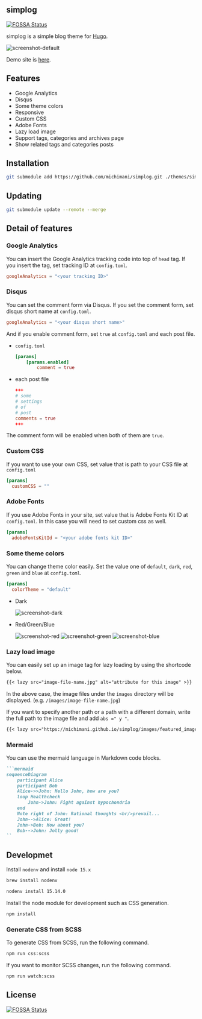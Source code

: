 simplog
---

[![FOSSA Status](https://app.fossa.com/api/projects/git%2Bgithub.com%2Fmichimani%2Fsimplog.svg?type=shield)](https://app.fossa.com/projects/git%2Bgithub.com%2Fmichimani%2Fsimplog?ref=badge_shield)


simplog is a simple blog theme for [Hugo](https://gohugo.io/).

![screenshot-default](https://user-images.githubusercontent.com/9986092/103643356-de1c8880-4f97-11eb-93d3-05889b839f9f.png)

Demo site is [here](https://michimani.github.io/simplog/).

## Features

- Google Analytics
- Disqus
- Some theme colors
- Responsive
- Custom CSS
- Adobe Fonts
- Lazy load image
- Support tags, categories and archives page
- Show related tags and categories posts

## Installation

```bash
git submodule add https://github.com/michimani/simplog.git ./themes/simplog
```

## Updating

```bash
git submodule update --remote --merge
```

## Detail of features

### Google Analytics

You can insert the Google Analytics tracking code into top of `head` tag. If you insert the tag, set tracking ID at `config.toml`.

```toml
googleAnalytics = "<your tracking ID>"
```

### Disqus

You can set the comment form via Disqus. If you set the comment form, set disqus short name at `config.toml`.

```toml
googleAnalytics = "<your disqus short name>"
```

And if you enable comment form, set `true` at `config.toml` and each post file.

- `config.toml`

    ```toml
    [params]
        [params.enabled]
            comment = true
    ```
    
- each post file

    ```toml
    +++
    # some
    # settings
    # of
    # post
    comments = true
    +++
    ```

The comment form will be enabled when both of them are `true`.

### Custom CSS

If you want to use your own CSS, set value that is path to your CSS file at `config.toml`

```toml
[params]
  customCSS = ""
```

### Adobe Fonts

If you use Adobe Fonts in your site, set value that is Adobe Fonts Kit ID at `config.toml`. In this case you will need to set custom css as well.

```toml
[params]
  adobeFontsKitId = "<your adobe fonts kit ID>"
```

### Some theme colors

You can change theme color easily. Set the value one of `default`, `dark`, `red`, `green` and `blue` at `config.toml`.

```toml
[params]
  colorTheme = "default"
```

- Dark

    ![screenshot-dark](https://user-images.githubusercontent.com/9986092/103643351-dceb5b80-4f97-11eb-836a-24f22ec969b1.png)

- Red/Green/Blue

    ![screenshot-red](https://user-images.githubusercontent.com/9986092/103643355-de1c8880-4f97-11eb-9248-e7be5be63ed3.png)
    ![screenshot-green](https://user-images.githubusercontent.com/9986092/103643352-dd83f200-4f97-11eb-8a10-7ad39bb8a6ca.png)
    ![screenshot-blue](https://user-images.githubusercontent.com/9986092/103643347-d9f06b00-4f97-11eb-8bd6-0f57462b2e3d.png)

### Lazy load image

You can easily set up an image tag for lazy loading by using the shortcode below.

```markdown
{{< lazy src="image-file-name.jpg" alt="attribute for this image" >}}
```

In the above case, the image files under the `images` directory will be displayed. (e.g. `/images/image-file-name.jpg`)

If you want to specify another path or a path with a different domain, write the full path to the image file and add `abs =" y "`.

```markdown
{{< lazy src="https://michimani.github.io/simplog/images/featured_image.jpg" alt="attribute for this image" abs="y" >}}
```

### Mermaid

You can use the mermaid language in Markdown code blocks.


```markdown
```mermaid
sequenceDiagram
    participant Alice
    participant Bob
    Alice->>John: Hello John, how are you?
    loop Healthcheck
        John->John: Fight against hypochondria
    end
    Note right of John: Rational thoughts <br/>prevail...
    John-->Alice: Great!
    John->Bob: How about you?
    Bob-->John: Jolly good!
``
```

## Developmet

Install `nodenv` and install `node 15.x`

```bash
brew install nodenv
```

```bash
nodenv install 15.14.0
```

Install the node module for development such as CSS generation.

```bash
npm install
```

### Generate CSS from SCSS

To generate CSS from SCSS, run the following command.

```bash
npm run css:scss
```

If you want to monitor SCSS changes, run the following command.

```bash
npm run watch:scss
```


## License
[![FOSSA Status](https://app.fossa.com/api/projects/git%2Bgithub.com%2Fmichimani%2Fsimplog.svg?type=large)](https://app.fossa.com/projects/git%2Bgithub.com%2Fmichimani%2Fsimplog?ref=badge_large)
